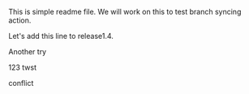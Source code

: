 This is simple readme file.
We will work on this to test branch syncing action.

Let's add this line to release1.4.

Another try

123 twst

conflict